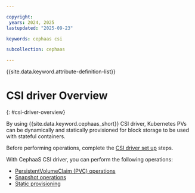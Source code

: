 ```yaml
---

copyright:
 years: 2024, 2025
lastupdated: "2025-09-23"

keywords: cephaas csi

subcollection: cephaas

---
```


{{site.data.keyword.attribute-definition-list}}

# CSI driver Overview 
{: #csi-driver-overview}

By using {{site.data.keyword.cephaas_short}} CSI driver, Kubernetes PVs can be dynamically and statically provisioned for block storage to be used with stateful containers. 

Before performing operations, complete the [CSI driver set up](/docs/cephaas?topic=cephaas-csi-setup-install) steps. 

With CephaaS CSI driver, you can perform the following operations:

* [PersistentVolumeClaim (PVC) operations]((/docs/cephaas?topic=cephaas-csi-pvc-ops))
* [Snapshot operations](/docs/cephaas?topic=cephaas-csi-snapshot-ops)
* [Static provisioning](/docs/cephaas?topic=cephaas-csi-static)
